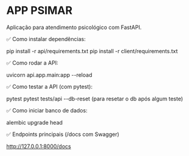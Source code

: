 # APP PSIMAR
Aplicação para atendimento psicológico com FastAPI.

✅ Como instalar dependências:

pip install -r api/requirements.txt
pip install -r client/requirements.txt

✅ Como rodar a API:

uvicorn api.app.main:app --reload

✅ Como testar a API (com pytest):

pytest
pytest tests/api --db-reset (para resetar o db após algum teste)

✅ Como iniciar banco de dados:

alembic upgrade head

✅ Endpoints principais (/docs com Swagger)

http://127.0.0.1:8000/docs